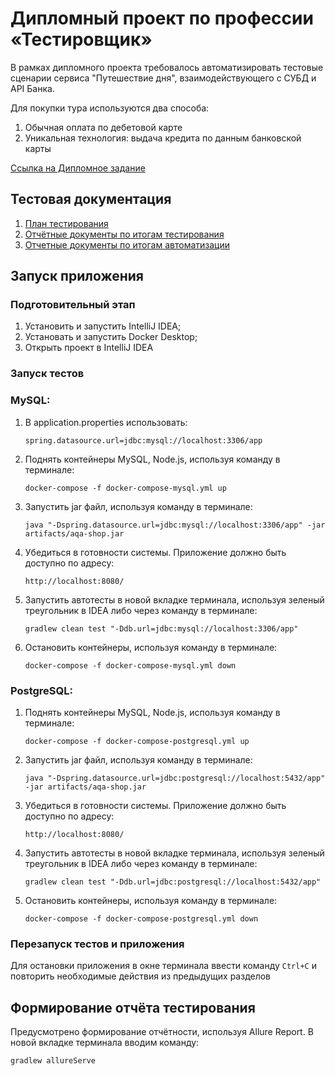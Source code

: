 # Дипломный проект по профессии «Тестировщик»

В рамках дипломного проекта требовалось автоматизировать тестовые сценарии сервиса "Путешествие дня", взаимодействующего с СУБД и API Банка.

Для покупки тура используются два способа:  

1. Обычная оплата по дебетовой карте
2. Уникальная технология: выдача кредита по данным банковской карты

[Ссылка на Дипломное задание](https://github.com/netology-code/qa-diploma)

## Тестовая документация

1. [План тестирования](https://github.com/7Yuliya/JourneyOfTheDay/blob/master/documents/Plan.md)
2. [Отчётные документы по итогам  тестирования](https://github.com/7Yuliya/JourneyOfTheDay/blob/master/documents/Report.md)
3. [Отчетные документы по итогам автоматизации](https://github.com/7Yuliya/JourneyOfTheDay/blob/master/documents/Summary.md)

## Запуск приложения

### Подготовительный этап

1. Установить и запустить IntelliJ IDEA;
2. Установать и запустить Docker Desktop;
3. Открыть проект в IntelliJ IDEA

### Запуск тестов

### MySQL:

1. В application.properties использовать:

   `spring.datasource.url=jdbc:mysql://localhost:3306/app`

2. Поднять контейнеры MySQL, Node.js, используя команду в терминале:

   `docker-compose -f docker-compose-mysql.yml up`

3. Запустить jar файл, используя команду в терминале:

   `java "-Dspring.datasource.url=jdbc:mysql://localhost:3306/app" -jar artifacts/aqa-shop.jar`

4. Убедиться в готовности системы. Приложение должно быть доступно по адресу:

   `http://localhost:8080/`

5. Запустить автотесты в новой вкладке терминала, используя зеленый треугольник в IDEA либо через команду в терминале:

   `gradlew clean test "-Ddb.url=jdbc:mysql://localhost:3306/app"`

6. Остановить контейнеры, используя команду в терминале:

   `docker-compose -f docker-compose-mysql.yml down`

### PostgreSQL:

1. Поднять контейнеры MySQL, Node.js, используя команду в терминале:

   `docker-compose -f docker-compose-postgresql.yml up`

2. Запустить jar файл, используя команду в терминале:

   `java "-Dspring.datasource.url=jdbc:postgresql://localhost:5432/app" -jar artifacts/aqa-shop.jar`

3. Убедиться в готовности системы. Приложение должно быть доступно по адресу:

   `http://localhost:8080/`

4. Запустить автотесты в новой вкладке терминала, используя зеленый треугольник в IDEA либо через команду в терминале:

   `gradlew clean test "-Ddb.url=jdbc:postgresql://localhost:5432/app"`

5. Остановить контейнеры, используя команду в терминале:

   `docker-compose -f docker-compose-postgresql.yml down`


### Перезапуск тестов и приложения

Для остановки приложения в окне терминала ввести команду `Ctrl+С` и повторить необходимые действия из предыдущих разделов

## Формирование отчёта тестирования

Предусмотрено формирование отчётности, используя Allure Report. В новой вкладке терминала вводим команду:

`gradlew allureServe`
